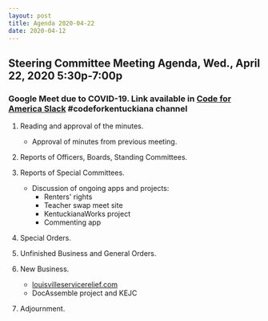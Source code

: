 ```yaml
---
layout: post
title: Agenda 2020-04-22
date: 2020-04-12
---
```


## Steering Committee Meeting Agenda, Wed., April 22, 2020 5:30p-7:00p

### Google Meet due to COVID-19. Link available in [Code for America Slack](http://slack.codeforamerica.org) #codeforkentuckiana channel

1. Reading and approval of the minutes.

    * Approval of minutes from previous meeting.

1. Reports of Officers, Boards, Standing Committees.

1. Reports of Special Committees.

    * Discussion of ongoing apps and projects:
        * Renters' rights
        * Teacher swap meet site
        * KentuckianaWorks project
        * Commenting app
  
1. Special Orders.

1. Unfinished Business and General Orders.

1. New Business.

    * [louisvilleservicerelief.com](https://louisvilleservicerelief.com)
    * DocAssemble project and KEJC
  
1. Adjournment.
